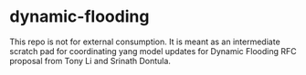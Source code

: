 # dynamic-flooding
This repo is not for external consumption.
It is meant as an intermediate scratch pad 
for coordinating yang model updates for 
Dynamic Flooding RFC proposal from Tony Li 
and Srinath Dontula.

